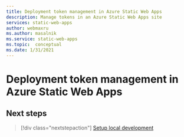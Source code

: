 ```yaml
---
title: Deployment token management in Azure Static Web Apps
description: Manage tokens in an Azure Static Web Apps site
services: static-web-apps
author: webmaxru
ms.author: masalnik
ms.service: static-web-apps
ms.topic:  conceptual
ms.date: 1/31/2021
---
```


# Deployment token management in Azure Static Web Apps

<!-- This is an article stub. Replace with your article content. -->

## Next steps

> [!div class="nextstepaction"]
> [Setup local development](local-development.md)